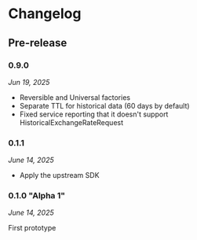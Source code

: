 # Changelog

## Pre-release

### 0.9.0

*Jun 19, 2025*

* Reversible and Universal factories
* Separate TTL for historical data (60 days by default)
* Fixed service reporting that it doesn't support HistoricalExchangeRateRequest

### 0.1.1

*June 14, 2025*

* Apply the upstream SDK

### 0.1.0 "Alpha 1"

*June 14, 2025*

First prototype
